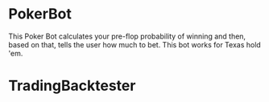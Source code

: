 # PokerBot
This Poker Bot calculates your pre-flop probability of winning and then, based on that, tells the user how much to bet. This bot works for Texas hold 'em. 
# TradingBacktester
